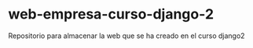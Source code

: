 # web-empresa-curso-django-2
Repositorio para almacenar la web que se ha creado en el curso django2
